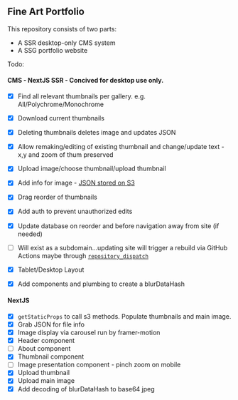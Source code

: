 Fine Art Portfolio
---
This repository consists of two parts:
* A SSR desktop-only CMS system
* A SSG portfolio website

Todo:
#### CMS - NextJS SSR - Concived for desktop use only. 
* [x] Find all relevant thumbnails per gallery. e.g. All/Polychrome/Monochrome
* [x] Download current thumbnails
* [x] Deleting thumbnails deletes image and updates JSON
* [x] Allow remaking/editing of existing thumbnail and change/update text - x,y and zoom of thum preserved 
* [x] Upload image/choose thumbnail/upload thumbnail
* [x] Add info for image - [JSON stored on S3](https://dev.to/aws-builders/using-aws-s3-as-a-database-17l0)
* [x] Drag reorder of thumbnails
* [x] Add auth to prevent unauthorized edits
* [x] Update database on reorder and before navigation away from site (if needed)
* [ ] Will exist as a subdomain...updating site will trigger a rebuild via GitHub Actions maybe through [`repository_dispatch`](https://stackoverflow.com/questions/68147899/whats-is-the-difference-between-repository-dispatch-and-workflow-dispatch-in-git)
* [x] Tablet/Desktop Layout
* [x] Add components and plumbing to create a blurDataHash 


#### NextJS
* [x] `getStaticProps` to call s3 methods. Populate thumbnails and main image.
* [x] Grab JSON for file info
* [x] Image display via carousel run by framer-motion
* [x] Header component
* [ ] About component
* [x] Thumbnail component
* [ ] Image presentation component - pinch zoom on mobile
* [x] Upload thumbnail
* [x] Upload main image
* [x] Add decoding of blurDataHash to base64 jpeg
